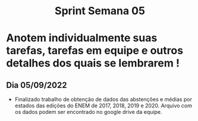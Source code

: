<h1 align="center"> Sprint Semana 05 </h1>

# Anotem individualmente suas tarefas, tarefas em equipe e outros detalhes dos quais se lembrarem !

## Dia 05/09/2022
- Finalizado trabalho de obtenção de dados das abstenções e médias por estados das edições do ENEM de 2017, 2018, 2019 e 2020. Arquivo com os dados podem ser encontrado no google drive da equipe.
